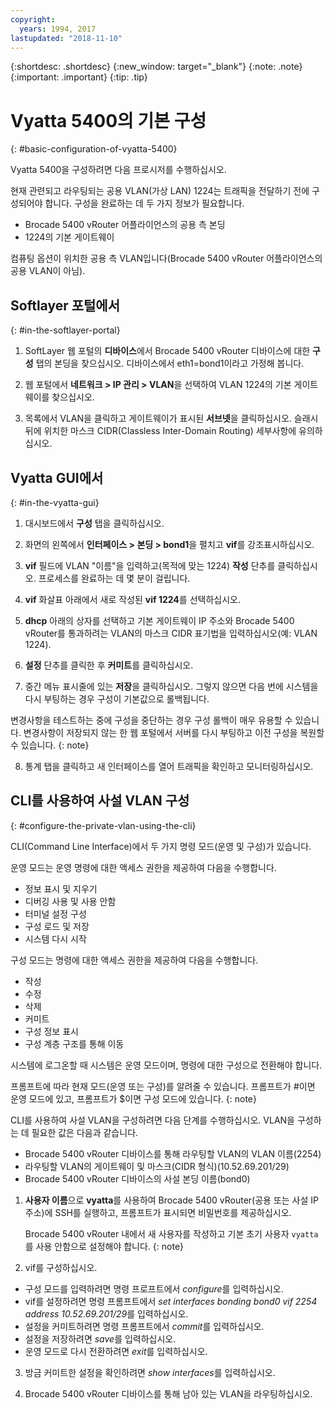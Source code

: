```yaml
---
copyright:
  years: 1994, 2017
lastupdated: "2018-11-10"
---
```


{:shortdesc: .shortdesc}
{:new_window: target="_blank"}
{:note: .note}
{:important: .important}
{:tip: .tip}

# Vyatta 5400의 기본 구성
{: #basic-configuration-of-vyatta-5400}

Vyatta 5400을 구성하려면 다음 프로시저를 수행하십시오.

현재 관련되고 라우팅되는 공용 VLAN(가상 LAN) 1224는 트래픽을 전달하기 전에 구성되어야 합니다. 구성을 완료하는 데 두 가지 정보가 필요합니다.

  * Brocade 5400 vRouter 어플라이언스의 공용 측 본딩
  * 1224의 기본 게이트웨이

컴퓨팅 옵션이 위치한 공용 측 VLAN입니다(Brocade 5400 vRouter 어플라이언스의 공용 VLAN이 아님).

## Softlayer 포털에서
{: #in-the-softlayer-portal}

1. SoftLayer 웹 포털의 **디바이스**에서 Brocade 5400 vRouter 디바이스에 대한 **구성** 탭의 본딩을 찾으십시오. 디바이스에서 eth1=bond1이라고 가정해 봅니다. 

2. 웹 포털에서 **네트워크 > IP 관리 > VLAN**을 선택하여 VLAN 1224의 기본 게이트웨이를 찾으십시오.

3. 목록에서 VLAN을 클릭하고 게이트웨이가 표시된 **서브넷**을 클릭하십시오. 슬래시 뒤에 위치한 마스크 CIDR(Classless Inter-Domain Routing) 세부사항에 유의하십시오.

## Vyatta GUI에서
{: #in-the-vyatta-gui}

1. 대시보드에서 **구성** 탭을 클릭하십시오.

2. 화면의 왼쪽에서 **인터페이스 > 본딩 > bond1**을 펼치고 **vif**를 강조표시하십시오.

3. **vif** 필드에 VLAN "이름"을 입력하고(목적에 맞는 1224) **작성** 단추를 클릭하십시오. 프로세스를 완료하는 데 몇 분이 걸립니다.

4. **vif** 화살표 아래에서 새로 작성된 **vif 1224**를 선택하십시오.

5. **dhcp** 아래의 상자를 선택하고 기본 게이트웨이 IP 주소와 Brocade 5400 vRouter를 통과하려는 VLAN의 마스크 CIDR 표기법을 입력하십시오(예: VLAN 1224).

6. **설정** 단추를 클릭한 후 **커미트**를 클릭하십시오.

7. 중간 메뉴 표시줄에 있는 **저장**을 클릭하십시오. 그렇지 않으면 다음 번에 시스템을 다시 부팅하는 경우 구성이 기본값으로 롤백됩니다.

변경사항을 테스트하는 중에 구성을 중단하는 경우 구성 롤백이 매우 유용할 수 있습니다. 변경사항이 저장되지 않는 한 웹 포털에서 서버를 다시 부팅하고 이전 구성을 복원할 수 있습니다.
{: note}

8. 통계 탭을 클릭하고 새 인터페이스를 열어 트래픽을 확인하고 모니터링하십시오.

## CLI를 사용하여 사설 VLAN 구성
{: #configure-the-private-vlan-using-the-cli}

CLI(Command Line Interface)에서 두 가지 명령 모드(운영 및 구성)가 있습니다.

운영 모드는 운영 명령에 대한 액세스 권한을 제공하여 다음을 수행합니다.

  * 정보 표시 및 지우기
  * 디버깅 사용 및 사용 안함
  * 터미널 설정 구성
  * 구성 로드 및 저장
  * 시스템 다시 시작

구성 모드는 명령에 대한 액세스 권한을 제공하여 다음을 수행합니다.

  * 작성
  * 수정
  * 삭제
  * 커미트
  * 구성 정보 표시
  * 구성 계층 구조를 통해 이동

시스템에 로그온할 때 시스템은 운영 모드이며, 명령에 대한 구성으로 전환해야 합니다.

프롬프트에 따라 현재 모드(운영 또는 구성)를 알려줄 수 있습니다. 프롬프트가 #이면 운영 모드에 있고, 프롬프트가 $이면 구성 모드에 있습니다.
{: note}

CLI를 사용하여 사설 VLAN을 구성하려면 다음 단계를 수행하십시오. VLAN을 구성하는 데 필요한 값은 다음과 같습니다.

  * Brocade 5400 vRouter 디바이스를 통해 라우팅할 VLAN의 VLAN 이름(2254)
  * 라우팅할 VLAN의 게이트웨이 및 마스크(CIDR 형식)(10.52.69.201/29)
  * Brocade 5400 vRouter 디바이스의 사설 본딩 이름(bond0)

1. **사용자 이름**으로 **vyatta**를 사용하여 Brocade 5400 vRouter(공용 또는 사설 IP 주소)에 SSH를 실행하고, 프롬프트가 표시되면 비밀번호를 제공하십시오.

   Brocade 5400 vRouter 내에서 새 사용자를 작성하고 기본 초기 사용자 `vyatta`를 사용 안함으로 설정해야 합니다.
   {: note}

2. vif를 구성하십시오.

  * 구성 모드를 입력하려면 명령 프로프트에서 *configure*를 입력하십시오.
  * vif를 설정하려면 명령 프롬프트에서 *set interfaces bonding bond0 vif 2254 address 10.52.69.201/29*를 입력하십시오.
  * 설정을 커미트하려면 명령 프롬프트에서 *commit*를 입력하십시오.
  * 설정을 저장하려면 *save*를 입력하십시오.
  * 운영 모드로 다시 전환하려면 *exit*를 입력하십시오.

3. 방금 커미트한 설정을 확인하려면 *show interfaces*를 입력하십시오.

4. Brocade 5400 vRouter 디바이스를 통해 남아 있는 VLAN을 라우팅하십시오.
